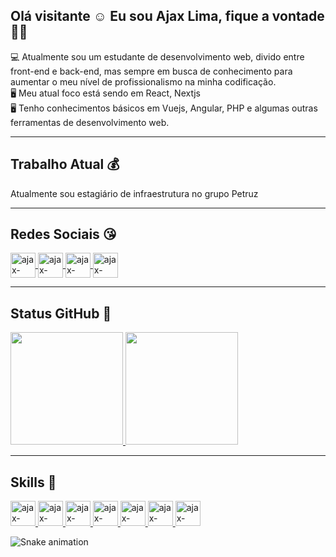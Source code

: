 ## Olá visitante ☺️ Eu sou Ajax Lima, fique a vontade 🕵️‍♀️
💻 Atualmente sou um estudante de desenvolvimento web, divido entre front-end e back-end, mas sempre em busca de conhecimento para aumentar o meu nível de profissionalismo na minha codificação.
<br/>
🖥️ Meu atual foco está sendo em React, Nextjs
<br/>
🖥️ Tenho conhecimentos básicos em Vuejs, Angular, PHP e algumas outras ferramentas de desenvolvimento web.

<hr/>

## Trabalho Atual 💰
Atualmente sou estagiário de infraestrutura no grupo Petruz

<!-- ---------------------------------------------------Links das redes sociais------------------------------------------------------------------------------- -->

<hr/>

## Redes Sociais 😘
<div id="social-media">
  <a href="https://www.linkedin.com/in/AjaxLima/*" target="_blank">
    <img align="center" alt="ajax-linkedin" width="40" src="https://cdn-icons-png.flaticon.com/512/145/145807.png" style="max-width:100%">
  </a>

  <a href="https://www.facebook.com/ajax.lima" target="_blank">
    <img align="center" alt="ajax-facebook" width="40" src="https://cdn-icons-png.flaticon.com/512/5968/5968764.png" style="max-width:100%">
  </a>

  <a href="https://api.whatsapp.com/send?phone=5591991177940&text=Ol%C3%A1!%20Venho%20do%20github.%20Gostaria%20de%20falar%20com%20voc%C3%AA!" target="_blank">
    <img align="center" alt="ajax-whatsapp" width="40" src="https://cdn-icons-png.flaticon.com/512/1383/1383269.png" style="max-width:100%">
  </a>

  <a href="https://www.instagram.com/ajaxlima/" target="_blank">
    <img align="center" alt="ajax-instagram" width="40" src="https://cdn-icons.flaticon.com/png/512/3670/premium/3670125.png?token=exp=1649012168~hmac=17d795a8fe6608e3d36609ae21cf5d3d" style="max-width:100%">
  </a>
 </div>
<!-- --------------------------------------------------------------------------------------------------------------------------------------------------------- -->

<hr/>

<!-- Cards de status do GitHub -->
## Status GitHub :smiling_face_with_three_hearts:
<a href="#">
  <img height="180em" src="https://github-readme-stats.vercel.app/api?username=Chamoouske&include_all_commits=true&show_icons=true&theme=radical&count_private=true">
  
  <img height="180em" src="https://github-readme-stats.vercel.app/api/top-langs/?username=Chamoouske&langs_count=16&layout=compact&theme=radical">
</a>

<hr/>

<!-- Área de Skills -->
## Skills :thinking:
<a href="#">
  <img alt="ajax-skill-react" width="40" src="https://cdn.jsdelivr.net/gh/devicons/devicon/icons/react/react-original-wordmark.svg" style="max-width:100%">
  
  <img alt="ajax-skill-next" width="40" src="https://cdn.jsdelivr.net/gh/devicons/devicon/icons/nextjs/nextjs-original.svg" style="max-width:100%">
  
  <img alt="ajax-skill-html5" width="40" src="https://cdn.jsdelivr.net/gh/devicons/devicon/icons/html5/html5-plain-wordmark.svg" style="max-width:100%">
  
  <img alt="ajax-skill-jquery" width="40" src="https://cdn.jsdelivr.net/gh/devicons/devicon/icons/jquery/jquery-plain-wordmark.svg" style="max-width:100%">
  
  <img alt="ajax-skill-js" width="40" src="https://cdn.jsdelivr.net/gh/devicons/devicon/icons/javascript/javascript-plain.svg" style="max-width:100%">
  
  <img alt="ajax-skill-php" width="40" src="https://cdn.jsdelivr.net/gh/devicons/devicon/icons/php/php-plain.svg" style="max-width:100%">
  
  <img alt="ajax-skill-mysql" width="40" src="https://cdn.jsdelivr.net/gh/devicons/devicon/icons/mysql/mysql-original.svg" style="max-width:100%">
</a>
<!-- --------------------------------------------------------------------------------------------------------------------------------------------------------- -->

<!-- Área da snake das contribuições -->
![Snake animation](https://github.com/Chamoouske/Chamoouske/blob/output/github-contribution-grid-snake.svg)
<!-- --------------------------------------------------------------------------------------------------------------------------------------------------------- -->
